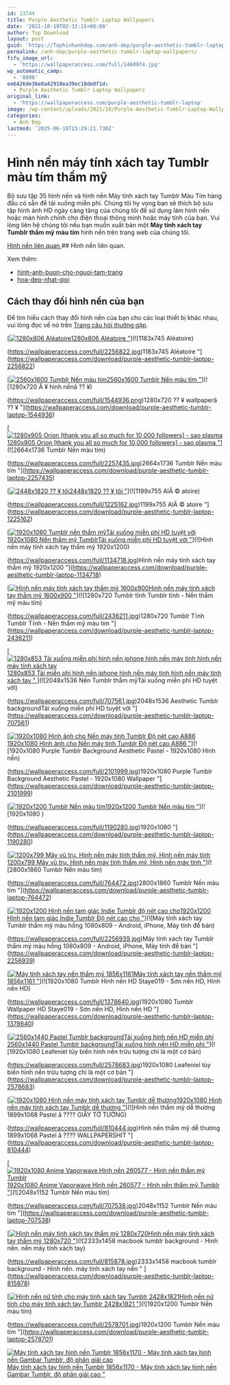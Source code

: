 ```yaml
---
id: 13744
title: Purple Aesthetic Tumblr Laptop Wallpapers
date: '2021-10-19T02:32:15+00:00'
author: Top Download
layout: post
guid: 'https://Tophinhanhdep.com/anh-dep/purple-aesthetic-tumblr-laptop-wallpapers/'
permalink: /anh-dep/purple-aesthetic-tumblr-laptop-wallpapers/
fifu_image_url:
  - 'https://wallpaperaccess.com/full/1460974.jpg'
wp_automatic_camp:
  - '8098'
ee6426de36e0a42910ea39ec18de0f1d:
  - Purple Aesthetic Tumblr Laptop Wallpapers
original_link:
  - 'https://wallpaperaccess.com/purple-aesthetic-tumblr-laptop'
image: /wp-content/uploads/2021/10/Purple-Aesthetic-Tumblr-Laptop-Wallpapers.jpg
categories:
  - Ảnh Đẹp
lastmod: '2025-06-10T15:29:21.738Z'
---
```

# Hình nền máy tính xách tay Tumblr màu tím thẩm mỹ

Bộ sưu tập 35 hình nền và hình nền Máy tính xách tay Tumblr Màu Tím hàng đầu có sẵn để tải xuống miễn phí. Chúng tôi hy vọng bạn sẽ thích bộ sưu tập hình ảnh HD ngày càng tăng của chúng tôi để sử dụng làm hình nền hoặc màn hình chính cho điện thoại thông minh hoặc máy tính của bạn. Vui lòng liên hệ chúng tôi nếu bạn muốn xuất bản một **Máy tính xách tay Tumblr thẩm mỹ màu tím** hình nền trên trang web của chúng tôi.

[Hình nền liên quan ](#related) ## Hình nền liên quan.

   
 Xem thêm:

   
- [hinh-anh-buon-cho-nguoi-tam-trang](https://tophinhanhdep.com/hinh-anh-buon/hinh-anh-buon-cho-nguoi-tam-trang/)
- [hoa-dep-nhat-gioi](https://tophinhanhdep.com/hinh-hoa-dep/hoa-dep-nhat-gioi/)

## Cách thay đổi hình nền của bạn

Để tìm hiểu cách thay đổi hình nền của bạn cho các loại thiết bị khác nhau, vui lòng đọc về nó trên [Trang câu hỏi thường gặp](https://tophinhanhdep.com/faq/).

  
[[![1280x806 Aléatoire](https://wallpaperaccess.com/full/1460974.jpg)1280x806 Aléatoire "](https://wallpaperaccess.com/download/purple-aesthetic-tumblr-laptop-1460974)](![1183x745 Aléatoire)

(https://wallpaperaccess.com/full/2256822.jpg)1183x745 Aléatoire "](https://wallpaperaccess.com/download/purple-aesthetic-tumblr-laptop-2256822)

[[![2560x1600 Tumblr Nền màu tím](https://wallpaperaccess.com/full/250477.jpg)2560x1600 Tumblr Nền màu tím "](https://wallpaperaccess.com/download/purple-aesthetic-tumblr-laptop-250477)](![1280x720 Â ¥ hình nềnâ ?? ¥)

(https://wallpaperaccess.com/full/1544936.png)1280x720 ?? ¥ wallpaperâ ?? ¥ "](https://wallpaperaccess.com/download/purple-aesthetic-tumblr-laptop-1544936)

[[![1280x905 Orion [thank you all so much for 10,000 followers] - sao plasma](https://wallpaperaccess.com/full/1243713.jpg)1280x905 Orion \[thank you all so much for 10,000 followers\] - sao plasma "](https://wallpaperaccess.com/download/purple-aesthetic-tumblr-laptop-1243713)](![2664x1736 Tumblr Nền màu tím)

(https://wallpaperaccess.com/full/2257435.jpg)2664x1736 Tumblr Nền màu tím "](https://wallpaperaccess.com/download/purple-aesthetic-tumblr-laptop-2257435)

[[![2448x1820 ?? ¥ tôi](https://wallpaperaccess.com/full/1170608.jpg)2448x1820 ?? ¥ tôi "](https://wallpaperaccess.com/download/purple-aesthetic-tumblr-laptop-1170608)](![1199x755 AlÃ © atoire)

(https://wallpaperaccess.com/full/1225162.jpg)1199x755 AlÃ © atoire "](https://wallpaperaccess.com/download/purple-aesthetic-tumblr-laptop-1225162)

[[![1920x1080 Tumblr nền thẩm mỹTải xuống miễn phí HD tuyệt vời](https://wallpaperaccess.com/full/659133.jpg)1920x1080 Nền thẩm mỹ TumblrTải xuống miễn phí HD tuyệt vời "](https://wallpaperaccess.com/download/purple-aesthetic-tumblr-laptop-659133)](![Hình nền máy tính xách tay thẩm mỹ 1920x1200)

(https://wallpaperaccess.com/full/1134718.jpg)Hình nền máy tính xách tay thẩm mỹ 1920x1200 "](https://wallpaperaccess.com/download/purple-aesthetic-tumblr-laptop-1134718)

[[![Hình nền máy tính xách tay thẩm mỹ 1600x900](https://wallpaperaccess.com/full/1335956.jpg)Hình nền máy tính xách tay thẩm mỹ 1600x900 "](https://wallpaperaccess.com/download/purple-aesthetic-tumblr-laptop-1335956)](![1280x720 Tumblr tĩnh Tumblr tĩnh - Nền thẩm mỹ màu tím)

(https://wallpaperaccess.com/full/2436211.jpg)1280x720 Tumblr Tĩnh Tumblr Tĩnh - Nền thẩm mỹ màu tím "](https://wallpaperaccess.com/download/purple-aesthetic-tumblr-laptop-2436211)

[[![1280x853 Tải xuống miễn phí hình nền iphone hình nền máy tính hình nền máy tính xách tay](https://wallpaperaccess.com/full/2578635.jpg)1280x853 Tải miễn phí hình nền iphone hình nền máy tính hình nền máy tính xách tay " ](https://wallpaperaccess.com/download/purple-aesthetic-tumblr-laptop-2578635)](![2048x1536 Nền Tumblr thẩm mỹTải xuống miễn phí HD tuyệt vời)

(https://wallpaperaccess.com/full/707561.jpg)2048x1536 Aesthetic Tumblr backgroundTải xuống miễn phí HD tuyệt vời "](https://wallpaperaccess.com/download/purple-aesthetic-tumblr-laptop-707561)

[[![1920x1080 Hình ảnh cho Nền máy tính Tumblr Độ nét cao A886](https://wallpaperaccess.com/full/278402.jpg)1920x1080 Hình ảnh cho Nền máy tính Tumblr Độ nét cao A886 "](https://wallpaperaccess.com/download/purple-aesthetic-tumblr-laptop-278402)](![1920x1080 Purple Tumblr Background Aesthetic Pastel - 1920x1080 Hình nền)

(https://wallpaperaccess.com/full/2101999.jpg)1920x1080 Purple Tumblr Background Aesthetic Pastel - 1920x1080 Wallpaper "](https://wallpaperaccess.com/download/purple-aesthetic-tumblr-laptop-2101999)

[[![1920x1200 Tumblr Nền màu tím](https://wallpaperaccess.com/full/1134741.jpg)1920x1200 Tumblr Nền màu tím "](https://wallpaperaccess.com/download/purple-aesthetic-tumblr-laptop-1134741)](![1920x1080 )

(https://wallpaperaccess.com/full/1190280.jpg)1920x1080 "](https://wallpaperaccess.com/download/purple-aesthetic-tumblr-laptop-1190280)

[[![1200x799 Mây vũ trụ.  Hình nền máy tính thẩm mỹ, Hình nền máy tính](https://wallpaperaccess.com/full/1711596.jpg)1200x799 Mây vũ trụ. Hình nền máy tính thẩm mỹ, Hình nền máy tính "](https://wallpaperaccess.com/download/purple-aesthetic-tumblr-laptop-1711596)](![2800x1860 Tumblr Nền màu tím)

(https://wallpaperaccess.com/full/764472.jpg)2800x1860 Tumblr Nền màu tím "](https://wallpaperaccess.com/download/purple-aesthetic-tumblr-laptop-764472)

[[![1920x1200 Hình nền tam giác Indie Tumblr độ nét cao cho](https://wallpaperaccess.com/full/2259980.jpg)1920x1200 Hình nền tam giác Indie Tumblr Độ nét cao cho "](https://wallpaperaccess.com/download/purple-aesthetic-tumblr-laptop-2259980)](![Máy tính xách tay Tumblr thẩm mỹ màu hồng 1080x809 - Android, iPhone, Máy tính để bàn)

(https://wallpaperaccess.com/full/2256939.jpg)Máy tính xách tay Tumblr thẩm mỹ màu hồng 1080x809 - Android, iPhone, Máy tính để bàn "](https://wallpaperaccess.com/download/purple-aesthetic-tumblr-laptop-2256939)

[[![Máy tính xách tay nền thẩm mỹ 1856x1161](https://wallpaperaccess.com/full/2261314.jpg)Máy tính xách tay nền thẩm mỹ 1856x1161 "](https://wallpaperaccess.com/download/purple-aesthetic-tumblr-laptop-2261314)](![1920x1080 Tumblr Hình nền HD Staye019 - Sơn nền HD, Hình nền HD)

(https://wallpaperaccess.com/full/1378640.jpg)1920x1080 Tumblr Wallpaper HD Staye019 - Sơn nền HD, Hình nền HD "](https://wallpaperaccess.com/download/purple-aesthetic-tumblr-laptop-1378640)

[[![2560x1440 Pastel Tumblr backgroundTải xuống hình nền HD miễn phí](https://wallpaperaccess.com/full/626258.jpg)2560x1440 Pastel Tumblr backgroundTải xuống hình nền HD miễn phí "](https://wallpaperaccess.com/download/purple-aesthetic-tumblr-laptop-626258)](![1920x1080 Leafeniel tùy biến hình nền trừu tượng chỉ là một cơ bản)

(https://wallpaperaccess.com/full/2578683.jpg)1920x1080 Leafeniel tùy biến hình nền trừu tượng chỉ là một cơ bản "](https://wallpaperaccess.com/download/purple-aesthetic-tumblr-laptop-2578683)

[[![1920x1080 Hình nền máy tính xách tay Tumblr dễ thương](https://wallpaperaccess.com/full/2522229.jpg)1920x1080 Hình nền máy tính xách tay Tumblr dễ thương "](https://wallpaperaccess.com/download/purple-aesthetic-tumblr-laptop-2522229)](![Hình nền thẩm mỹ dễ thương 1899x1068 Pastel â ????  GIẤY TỜ TƯỜNG)

(https://wallpaperaccess.com/full/810444.jpg)Hình nền thẩm mỹ dễ thương 1899x1068 Pastel â ???? WALLPAPERSHIT "](https://wallpaperaccess.com/download/purple-aesthetic-tumblr-laptop-810444)

[[![1920x1080 Anime Vaporwave Hình nền 260577 - Hình nền thẩm mỹ Tumblr](https://wallpaperaccess.com/full/1183600.png)1920x1080 Anime Vaporwave Hình nền 260577 - Hình nền thẩm mỹ Tumblr "](https://wallpaperaccess.com/download/purple-aesthetic-tumblr-laptop-1183600)](![2048x1152 Tumblr Nền màu tím)

(https://wallpaperaccess.com/full/707538.jpg)2048x1152 Tumblr Nền màu tím "](https://wallpaperaccess.com/download/purple-aesthetic-tumblr-laptop-707538)

[[![Hình nền máy tính xách tay thẩm mỹ 1280x720](https://wallpaperaccess.com/full/2259976.jpg)Hình nền máy tính xách tay thẩm mỹ 1280x720 "](https://wallpaperaccess.com/download/purple-aesthetic-tumblr-laptop-2259976)](![2333x1458 macbook tumblr background - Hình nền.  nền máy tính xách tay)

(https://wallpaperaccess.com/full/815878.jpg)2333x1458 macbook tumblr background - Hình nền. máy tính xách tay nền " ](https://wallpaperaccess.com/download/purple-aesthetic-tumblr-laptop-815878)

[[![Hình nền nữ tính cho máy tính xách tay Tumblr 2428x1821](https://wallpaperaccess.com/full/2578694.jpg)Hình nền nữ tính cho máy tính xách tay Tumblr 2428x1821 "](https://wallpaperaccess.com/download/purple-aesthetic-tumblr-laptop-2578694)](![1920x1200 Tumblr Nền màu tím)

(https://wallpaperaccess.com/full/2578701.jpg)1920x1200 Tumblr Nền màu tím "](https://wallpaperaccess.com/download/purple-aesthetic-tumblr-laptop-2578701)

[![Máy tính xách tay hình nền Tumblr 1856x1170 - Máy tính xách tay hình nền Gambar Tumblr, độ phân giải cao](https://wallpaperaccess.com/full/1134744.jpg)Máy tính xách tay hình nền Tumblr 1856x1170 - Máy tính xách tay hình nền Gambar Tumblr, độ phân giải cao "](https://wallpaperaccess.com/download/purple-aesthetic-tumblr-laptop-1134744)
